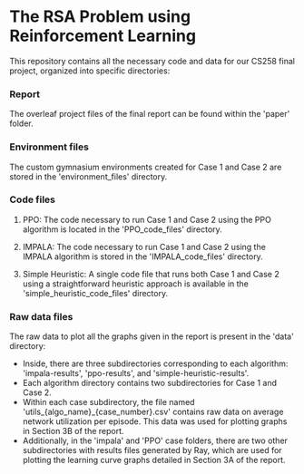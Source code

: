 # The RSA Problem using Reinforcement Learning

This repository contains all the necessary code and data for our CS258 final project, organized into specific directories:

### Report

The overleaf project files of the final report can be found within the 'paper' folder.

### Environment files

The custom gymnasium environments created for Case 1 and Case 2 are stored in the 'environment_files' directory.

### Code files

1. PPO:
The code necessary to run Case 1 and Case 2 using the PPO algorithm is located in the 'PPO_code_files' directory.

2. IMPALA:
The code necessary to run Case 1 and Case 2 using the IMPALA algorithm is stored in the 'IMPALA_code_files' directory.

3. Simple Heuristic:
A single code file that runs both Case 1 and Case 2 using a straightforward heuristic approach is available in the 'simple_heuristic_code_files' directory.

### Raw data files

The raw data to plot all the graphs given in the report is present in the 'data' directory:

- Inside, there are three subdirectories corresponding to each algorithm: 'impala-results', 'ppo-results', and 'simple-heuristic-results'.
- Each algorithm directory contains two subdirectories for Case 1 and Case 2.
- Within each case subdirectory, the file named 'utils_{algo_name}_{case_number}.csv' contains raw data on average network utilization per episode. This data was used for plotting graphs in Section 3B of the report.
- Additionally, in the 'impala' and 'PPO' case folders, there are two other subdirectories with results files generated by Ray, which are used for plotting the learning curve graphs detailed in Section 3A of the report.